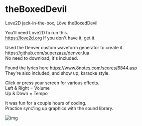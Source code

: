 # theBoxedDevil
Love2D jack-in-the-box,  Löve theBoxedDevil  

You'll need Love2D to run this.  
https://love2d.org  If you don't have it, get it.  

Used the Denver custom waveform generator to create it.  
https://github.com/superzazu/denver.lua  
No need to download, it's included.  

Found the lyrics here  https://www.8notes.com/scores/6844.asp  
They're also included, and show up, karaoke style.  

Click or press your screen for various effects.  
Left & Right  =  Volume  
Up & Down  =  Tempo  

It was fun for a couple hours of coding.  
Practice sync'ing up graphics with the sound library.  

![img](https://pbs.twimg.com/media/C_nHsNcXkAAAg39.png)
